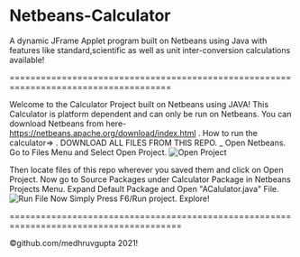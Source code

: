 # Netbeans-Calculator
A dynamic JFrame Applet program built on Netbeans using Java with features like standard,scientific as well as unit inter-conversion calculations available! 

=====================================================================================


Welcome to the Calculator Project built on Netbeans using JAVA!
This Calculator is platform dependent and can only be run on Netbeans.
You can download Netbeans from here- https://netbeans.apache.org/download/index.html
.
How to run the calculator=>
.
DOWNLOAD ALL FILES FROM THIS REPO.
_
Open Netbeans.
Go to Files Menu and Select Open Project.
![Open Project](https://user-images.githubusercontent.com/35744316/127248396-0b855ecf-476e-495a-8665-3fdea883fec9.png)

Then locate files of this repo wherever you saved them and click on Open Project.
Now go to Source Packages under Calculator Package in Netbeans Projects Menu.
Expand Default Package and Open "ACalulator.java" File.
![Run File](https://user-images.githubusercontent.com/35744316/127248400-62a3ecae-6e1c-45f6-b803-9c1b579e6bb5.png)
Now Simply Press F6/Run project.
Explore!


=======================================================================================

©github.com/medhruvgupta 2021!
